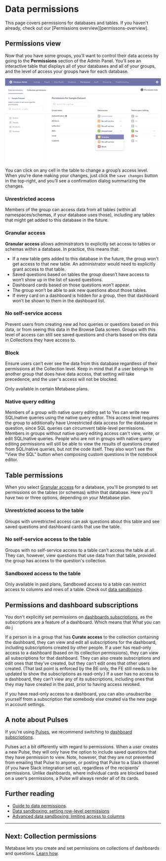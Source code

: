 # Data permissions

This page covers permissions for databases and tables. If you haven't already, check out our [Permissions overview][permissons-overview].

## Permissions view

Now that you have some groups, you’ll want to control their data access by going to the **Permissions** section of the Admin Panel. You’ll see an interactive table that displays all of your databases and all of your groups, and the level of access your groups have for each database.

![Permissions view](images/permissions.png)

You can click on any cell in the table to change a group’s access level. When you’re done making your changes, just click the `save changes` button in the top-right, and you’ll see a confirmation dialog summarizing the changes.

### Unrestricted access

Members of the group can access data from all tables (within all namespaces/schemas, if your database uses those), including any tables that might get added to this database in the future.

### Granular access

__Granular access__ allows administrators to explicitly set access to tables or schemas within a database. In practice, this means that:

- If a new table gets added to this database in the future, the group won't get access to that new table. An administrator would need to explicitly grant access to that table.
- Saved questions based on tables the group doesn’t have access to won’t show up in the list of saved questions.
- Dashboard cards based on those questions won’t appear.
- The group won’t be able to ask new questions about those tables.
- If every card on a dashboard is hidden for a group, then that dashboard won’t be shown to them in the dashboard list.

### No self-service access

Prevent users from creating new ad hoc queries or questions based on this data, or from seeing this data in the Browse Data screen. Groups with this level of access can still see saved questions and charts based on this data in Collections they have access to.

### Block

Ensure users can’t ever see the data from this database regardless of their permissions at the Collection level. Keep in mind that if a user belongs to another group that does have data access, that setting will take precedence, and the user's access will not be blocked.

Only available in certain Metabase plans.

### Native query editing

Members of a group with native query editing set to Yes can write new SQL/native queries using the native query editor. This access level requires the group to additionally have Unrestricted data access for the database in question, since SQL queries can circumvent table-level permissions.
Members in groups without native query editing access can't view, write, or edit SQL/native queries. People who are not in groups with native query editing permissions will still be able to view the results of questions created from SQL/native queries, but not the code itself. They also won't see the "View the SQL" button when composing custom questions in the notebook editor.

## Table permissions

When you select [Granular access](#granular-access) for a database, you'll be prompted to set permissions on the tables (or schemas) within that database. Here you'll have two or three options, depending on your Metabase plan.

### Unrestricted access to the table

Groups with unrestricted access can ask questions about this table and see saved questions and dashboard cards that use the table.

### No self-service access to the table

Groups with no self-service access to a table can’t access the table at all. They can, however, view questions that use data from that table, provided the group has access to the question's collection.

### Sandboxed access to the table

Only available in paid plans, Sandboxed access to a table can restrict access to columns and rows of a table. Check out [data sandboxing][data-sandboxing].

## Permissions and dashboard subscriptions

You don't explicitly set permissions on [dashboards subscriptions][dashboard-subscriptions], as the subscriptions are a feature of a dashboard. Which means that What you can do j   

If a person is in a group that has __Curate access__ to the collection containing the dashboard, they can view and edit all subscriptions for the dashboard, including subscriptions created by other people.
If a user has read-only access to a dashboard (based on its collection permissions), they can view all subscriptions for that dashboard. They can also create subscriptions and edit ones that they’ve created, but they can’t edit ones that other users created. (That last point is enforced by the BE only, the FE still needs to be updated to show the subscriptions as read-only.)
If a user has no access to a dashboard, they can’t view any of its subscriptions, including ones that they may have created in the past, prior to having access revoked.

If you have read-only access to a dashboard, you can also unsubscribe yourself from a subscription that somebody else created via the new page in account settings.

## A note about Pulses

If you're using [Pulses][pulses], we recommend switching to [dashboard subscriptions][dashboard-subscriptions].

Pulses act a bit differently with regard to permissions. When a user creates a new Pulse, they will only have the option to include saved questions that they have permission to view. Note, however, that they are not prevented from emailing that Pulse to anyone, or posting that Pulse to a Slack channel (if you have Slack integration set up), regardless of the recipients’ permissions. Unlike dashboards, where individual cards are blocked based on a user’s permissions, a Pulse will always render all of its cards.

## Further reading

- [Guide to data permissions](https://www.metabase.com/learn/organization/organization/data-permissions.html).
- [Data sandboxing: setting row-level permissions][sandbox-rows]
- [Advanced data sandboxing: limiting access to columns][sandbox-columns]

---

## Next: Collection permissions

Metabase lets you create and set permissions on collections of dashboards and questions. [Learn how][collections].

[collections]: 06-collections.md
[dashboard-subscriptions]: ../users-guide/dashboard-subscriptions.md
[data-sandboxing]: ../enterprise-guide/data-sandboxes.md
[permissions-overview]: 05-setting-permissions.md
[pulses]: ../users-guide/10-pulses.md
[sandbox-columns]: /learn/permissions/data-sandboxing-column-permissions.html
[sandbox-rows]: /learn/permissions/data-sandboxing-row-permissions.html
[sql-snippet-folders]: ../enterprise-guide/sql-snippets.md
